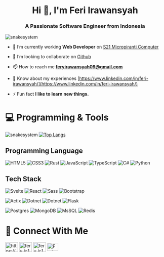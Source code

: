 <!-- intro -->
<!-- <p align="center">
  <img src="https://media1.tenor.com/m/wilYo_7wGKYAAAAd/programming.gif" alt="Intro" />
</p> -->
<h1 align="center">Hi 👋, I'm Feri Irawansyah</h1>
<h3 align="center">A Passionate Software Engineer from Indonesia</h3>
<p align="left"> <img src="https://komarev.com/ghpvc/?username=snakesystem&label=Profile%20views&color=0e75b6&style=flat" alt="snakesystem" /> </p>

- 🔭 I’m currently working **Web Developer** on [S21 Micropiranti Computer](https://micropiranti.com/)

- 👯 I’m looking to collaborate on [Github](https://github.com/snakesystem)

- 📫 How to reach me **feryirawansyah09@gmail.com**
- 📄 Know about my experiences [https://www.linkedin.com/in/feri-irawansyah/](https://www.linkedin.com/in/feri-irawansyah/)
- ⚡ Fun fact **I like to learn new things.**

# 💻 Programming & Tools

<p><img align="left" src="https://github-readme-stats.vercel.app/api/top-langs/?username=snakesystem&layout=compact&langs_count=10&exclude_repo=true&?cache_seconds=60" alt="snakesystem" /></p>

[![Top Langs](https://github-profile-summary-cards.vercel.app/api/cards/repos-per-language?username=snakesystem&theme=radical&?cache_seconds=60)](https://github.com/snakesystem)
## Programming Language
<!-- Badges from https://github.com/Ileriayo/markdown-badges -->
![HTML5](https://img.shields.io/badge/html5-%23E34F26.svg?style=for-the-badge&logo=html5&logoColor=white)
![CSS3](https://img.shields.io/badge/css3-%231572B6.svg?style=for-the-badge&logo=css3&logoColor=white)
![Rust](https://img.shields.io/badge/rust-black.svg?style=for-the-badge&logo=rust&logoColor=orange)
![JavaScript](https://img.shields.io/badge/javascript-%23323330.svg?style=for-the-badge&logo=javascript&logoColor=%23F7DF1E)
![TypeScript](https://img.shields.io/badge/typescript-%23007ACC.svg?style=for-the-badge&logo=typescript&logoColor=white)
![C#](https://img.shields.io/badge/csharp-%23947ACC.svg?style=for-the-badge&logo=C#&logoColor=white)
![Python](https://img.shields.io/badge/python-%23323330.svg?style=for-the-badge&logo=python&logoColor=23F7DF1E)

## Tech Stack
![Svelte](https://img.shields.io/badge/svelte-white?style=for-the-badge&logo=svelte&logoColor=orange)
![React](https://img.shields.io/badge/react-%2320232a.svg?style=for-the-badge&logo=react&logoColor=%2361DAFB)
![Sass](https://img.shields.io/badge/bootatrap-purple.svg?style=for-the-badge&logo=bootstrap&logoColor=white)
![Bootstrap](https://img.shields.io/badge/sass-pink.svg?style=for-the-badge&logo=sass&logoColor=white)
<br/>

![Actix](https://img.shields.io/badge/actix-%23323330.svg?style=for-the-badge&logo=actix&logoColor=white)
![Dotnet](https://img.shields.io/badge/-dotnet-blue?style=for-the-badge&logo=dotnet&logoColor=white)
![Dotnet](https://img.shields.io/badge/-bun-black?style=for-the-badge&logo=bun&logoColor=white)
![Flask](https://img.shields.io/badge/-flask-white?style=for-the-badge&logo=flask&logoColor=black)
<br/>

![Postgres](https://img.shields.io/badge/postgres-blue?style=for-the-badge&logo=postgresql&logoColor=white)
![MongoDB](https://img.shields.io/badge/MongoDB-%234ea94b.svg?style=for-the-badge&logo=mongodb&logoColor=white)
![MsSQL](https://img.shields.io/badge/mssql-white.svg?style=for-the-badge&logo=mssql&logoColor=white)
![Redis](https://img.shields.io/badge/redis-%23F24E1E.svg?style=for-the-badge&logo=redis&logoColor=white)


# 📩 Connect With Me
<p align="left">
<a href="https://www.linkedin.com/in/feri-irawansyah/" target="_blank"><img align="center" src="https://raw.githubusercontent.com/rahuldkjain/github-profile-readme-generator/master/src/images/icons/Social/linked-in-alt.svg" alt="https://www.linkedin.com/in/feri-irawansyah/" height="30" width="40" /></a>
<a href="https://www.instagram.com/fery_ir.1/" target="_blank"><img align="center" src="https://raw.githubusercontent.com/rahuldkjain/github-profile-readme-generator/master/src/images/icons/Social/instagram.svg" alt="fery_ir.1" height="30" width="40" /></a> <a href="https://medium.com/@snakesystem" target="_blank"><img align="center" src="https://raw.githubusercontent.com/rahuldkjain/github-profile-readme-generator/master/src/images/icons/Social/medium.svg" alt="fery_ir.1" height="30" width="40" /></a>
<a href="https://x.com/iraonesyah100" target="blank"><img align="center" src="https://raw.githubusercontent.com/rahuldkjain/github-profile-readme-generator/master/src/images/icons/Social/twitter.svg" alt="Feri" height="25" width="35" /></a>
</p>
<!-- <p align="left"><a href="https://www.rust-lang.org/" target="_blank" rel="noreferrer"> <img src="https://cdn.worldvectorlogo.com/logos/rust.svg" alt="rust" width="40" height="40"/> <a href="https://vitejs.dev" target="_blank" rel="noreferrer"> <img src="https://cdn.worldvectorlogo.com/logos/vitejs.svg" alt="vitejs" width="40" height="40"/> </a> </a> <a href="https://svelte.dev/" target="_blank" rel="noreferrer"> <img src="https://cdn.worldvectorlogo.com/logos/svelte-1.svg" alt="svelte" width="40" height="40"/> </a> <a href="https://reactjs.org/" target="_blank" rel="noreferrer"> <img src="https://cdn.worldvectorlogo.com/logos/react-2.svg" alt="react" width="40" height="40"/> </a> <a href="https://tailwindcss.com/" target="_blank" rel="noreferrer"> <img src="https://cdn.worldvectorlogo.com/logos/tailwindcss.svg" alt="react" width="40" height="40"/> </a> <a href="https://redux.js.org/" target="_blank" rel="noreferrer"> <img src="https://cdn.worldvectorlogo.com/logos/redux.svg" alt="react" width="40" height="40"/> </a> 
<a href="https://sass-lang.com/" target="_blank" rel="noreferrer"> <img src="https://cdn.worldvectorlogo.com/logos/sass-1.svg" alt="git" width="40" height="40"/> </a> 
</a> </a> <a href="https://flutter.dev/" target="_blank" rel="noreferrer"> <img src="https://www.vectorlogo.zone/logos/flutterio/flutterio-icon.svg" alt="flutter" width="40" height="40"/> </a> 
<a href="https://www.w3schools.com/cs/" target="_blank" rel="noreferrer"> <img src="https://cdn.worldvectorlogo.com/logos/c--4.svg" alt="csharp" width="40" height="40"/> </a><a href="https://dotnet.microsoft.com/" target="_blank" rel="noreferrer"> <img src="https://cdn.worldvectorlogo.com/logos/dot-net-core-7.svg" alt="sail" width="40" height="40"/> </a>
<a href="https://git-scm.com/" target="_blank" rel="noreferrer"> <img src="https://www.vectorlogo.zone/logos/git-scm/git-scm-icon.svg" alt="git" width="40" height="40"/> </a> 
<a href="https://www.python.org" target="_blank" rel="noreferrer"> <img src="https://raw.githubusercontent.com/devicons/devicon/master/icons/python/python-original.svg" alt="python" width="40" height="40"/> </a> <a href="https://www.tensorflow.org" target="_blank" rel="noreferrer"> <img src="https://cdn.worldvectorlogo.com/logos/tensorflow-2.svg" alt="illustrator" width="40" height="40"/> </a> <a href="https://opencv.org/" target="_blank" rel="noreferrer"> <img src="https://www.vectorlogo.zone/logos/opencv/opencv-icon.svg" alt="opencv" width="40" height="40"/> </a> </p> -->
<!-- <p><img align="left" src="https://github-readme-stats.vercel.app/api/top-langs?username=snakesystem&show_icons=true&exclude_repo=true&locale=en&layout=compact&cache_seconds=86400" alt="snakesystem" /></p> -->
